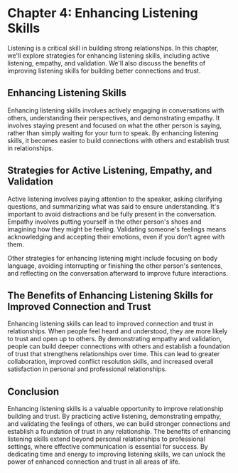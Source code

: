 Chapter 4: Enhancing Listening Skills
=====================================

Listening is a critical skill in building strong relationships. In this chapter, we'll explore strategies for enhancing listening skills, including active listening, empathy, and validation. We'll also discuss the benefits of improving listening skills for building better connections and trust.

Enhancing Listening Skills
--------------------------

Enhancing listening skills involves actively engaging in conversations with others, understanding their perspectives, and demonstrating empathy. It involves staying present and focused on what the other person is saying, rather than simply waiting for your turn to speak. By enhancing listening skills, it becomes easier to build connections with others and establish trust in relationships.

Strategies for Active Listening, Empathy, and Validation
--------------------------------------------------------

Active listening involves paying attention to the speaker, asking clarifying questions, and summarizing what was said to ensure understanding. It's important to avoid distractions and be fully present in the conversation. Empathy involves putting yourself in the other person's shoes and imagining how they might be feeling. Validating someone's feelings means acknowledging and accepting their emotions, even if you don't agree with them.

Other strategies for enhancing listening might include focusing on body language, avoiding interrupting or finishing the other person's sentences, and reflecting on the conversation afterward to improve future interactions.

The Benefits of Enhancing Listening Skills for Improved Connection and Trust
----------------------------------------------------------------------------

Enhancing listening skills can lead to improved connection and trust in relationships. When people feel heard and understood, they are more likely to trust and open up to others. By demonstrating empathy and validation, people can build deeper connections with others and establish a foundation of trust that strengthens relationships over time. This can lead to greater collaboration, improved conflict resolution skills, and increased overall satisfaction in personal and professional relationships.

Conclusion
----------

Enhancing listening skills is a valuable opportunity to improve relationship building and trust. By practicing active listening, demonstrating empathy, and validating the feelings of others, we can build stronger connections and establish a foundation of trust in any relationship. The benefits of enhancing listening skills extend beyond personal relationships to professional settings, where effective communication is essential for success. By dedicating time and energy to improving listening skills, we can unlock the power of enhanced connection and trust in all areas of life.
